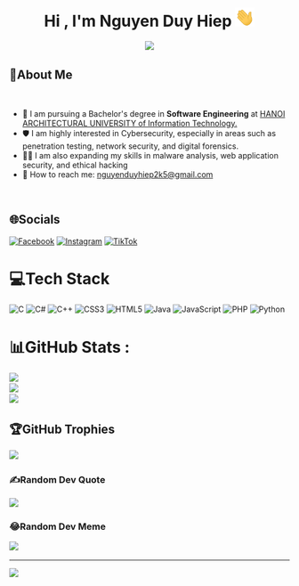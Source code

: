 <h1 align="center"><b>Hi , I'm Nguyen Duy Hiep </b><img src="hello.gif" width="35"></h1>
<p align="center">
  <a href="https://github.com/DenverCoder1/readme-typing-svg">
    <img src="https://readme-typing-svg.herokuapp.com?font=Fira+Code&size=24&duration=3000&pause=1000&color=00F7FF&center=true&vCenter=true&width=800&lines=My+name+Nguyen+Duy+Hiep+and+I+am+a+programmer.">
  </a>
</p>

## 💫<b>About Me</b>
<br>

- 🔭 I am pursuing a Bachelor's degree in <b>Software Engineering</b> at <a href="https://hau.edu.vn/">HANOI ARCHITECTURAL UNIVERSITY of Information Technology.</a>
- 🛡️ I am highly interested in Cybersecurity, especially in areas such as penetration testing, network security, and digital forensics. 
- 👨‍💻 I am also expanding my skills in malware analysis, web application security, and ethical hacking
- 📧 How to reach me: <a href="mailto:nguyenduyhiep2k5@gmail.com">nguyenduyhiep2k5@gmail.com</a>
<br>

## 🌐Socials
[![Facebook](https://img.shields.io/badge/Facebook-%231877F2.svg?logo=Facebook&logoColor=white)](https://facebook.com/duyhiep223) [![Instagram](https://img.shields.io/badge/Instagram-%23E4405F.svg?logo=Instagram&logoColor=white)](https://instagram.com/_duyhiep223_) [![TikTok](https://img.shields.io/badge/TikTok-%23000000.svg?logo=TikTok&logoColor=white)](https://tiktok.com/@duyhiep_223) 

# 💻Tech Stack
![C](https://img.shields.io/badge/c-%2300599C.svg?style=plastic&logo=c&logoColor=white) ![C#](https://img.shields.io/badge/c%23-%23239120.svg?style=plastic&logo=c-sharp&logoColor=white) ![C++](https://img.shields.io/badge/c++-%2300599C.svg?style=plastic&logo=c%2B%2B&logoColor=white) ![CSS3](https://img.shields.io/badge/css3-%231572B6.svg?style=plastic&logo=css3&logoColor=white) ![HTML5](https://img.shields.io/badge/html5-%23E34F26.svg?style=plastic&logo=html5&logoColor=white) ![Java](https://img.shields.io/badge/java-%23ED8B00.svg?style=plastic&logo=java&logoColor=white) ![JavaScript](https://img.shields.io/badge/javascript-%23323330.svg?style=plastic&logo=javascript&logoColor=%23F7DF1E) ![PHP](https://img.shields.io/badge/php-%23777BB4.svg?style=plastic&logo=php&logoColor=white) ![Python](https://img.shields.io/badge/python-3670A0?style=plastic&logo=python&logoColor=ffdd54)
# 📊GitHub Stats :
![](https://github-readme-stats.vercel.app/api?username=ndh223&theme=radical&hide_border=false&include_all_commits=false&count_private=false)<br/>
![](https://github-readme-streak-stats.herokuapp.com/?user=ndh223&theme=radical&hide_border=false)<br/>
![](https://github-readme-stats.vercel.app/api/top-langs/?username=ndh223&theme=radical&hide_border=false&include_all_commits=false&count_private=false&layout=compact)

## 🏆GitHub Trophies
![](https://github-trophies.vercel.app/?username=ndh223&theme=radical&no-frame=false&no-bg=false&margin-w=4)

### ✍️Random Dev Quote
![](https://quotes-github-readme.vercel.app/api?type=horizontal&theme=radical)

### 😂Random Dev Meme
<img src="https://random-memer.herokuapp.com/" width="512px"/>

---
[![](https://visitcount.itsvg.in/api?id=ndh223&icon=0&color=0)](https://visitcount.itsvg.in)
